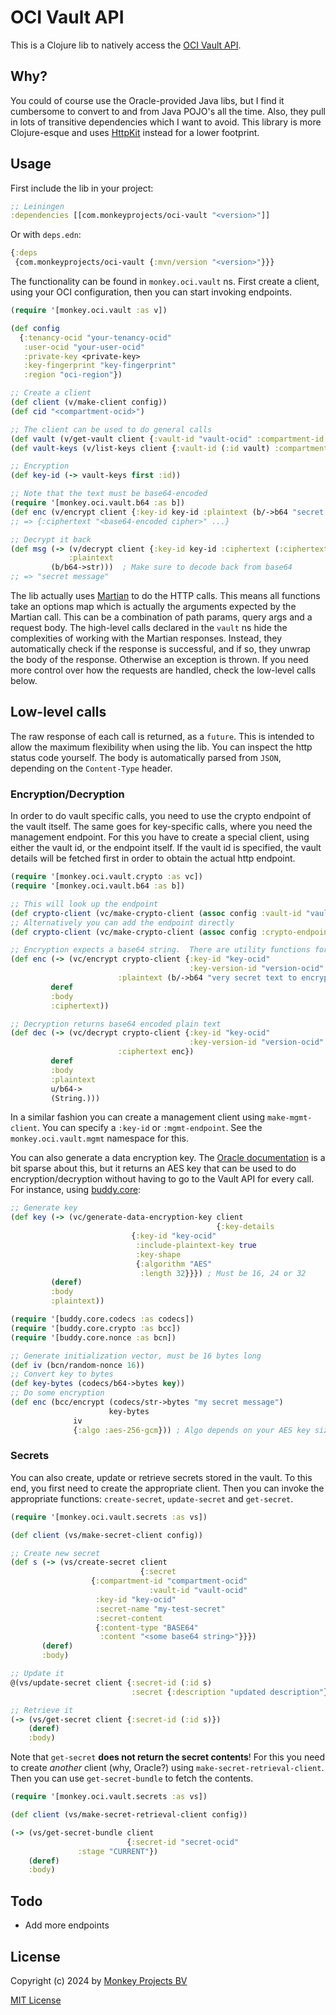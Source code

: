 # OCI Vault API

This is a Clojure lib to natively access the [OCI Vault
API](https://docs.oracle.com/en-us/iaas/Content/KeyManagement/home.htm).

## Why?

You could of course use the Oracle-provided Java libs, but I find it cumbersome
to convert to and from Java POJO's all the time.  Also, they pull in lots of
transitive dependencies which I want to avoid.  This library is more Clojure-esque
and uses [HttpKit](https://github.com/http-kit/http-kit) instead for a lower
footprint.

## Usage

First include the lib in your project:
```clojure
;; Leiningen
:dependencies [[com.monkeyprojects/oci-vault "<version>"]]
```
Or with `deps.edn`:
```clojure
{:deps
 {com.monkeyprojects/oci-vault {:mvn/version "<version>"}}}
```

The functionality can be found in `monkey.oci.vault` ns.  First create a client,
using your OCI configuration, then you can start invoking endpoints.
```clojure
(require '[monkey.oci.vault :as v])

(def config
  {:tenancy-ocid "your-tenancy-ocid"
   :user-ocid "your-user-ocid"
   :private-key <private-key>
   :key-fingerprint "key-fingerprint"
   :region "oci-region"})

;; Create a client
(def client (v/make-client config))
(def cid "<compartment-ocid>")

;; The client can be used to do general calls
(def vault (v/get-vault client {:vault-id "vault-ocid" :compartment-id cid}))
(def vault-keys (v/list-keys client {:vault-id (:id vault) :compartment-id cid}))

;; Encryption
(def key-id (-> vault-keys first :id))

;; Note that the text must be base64-encoded
(require '[monkey.oci.vault.b64 :as b])
(def enc (v/encrypt client {:key-id key-id :plaintext (b/->b64 "secret message")}))
;; => {:ciphertext "<base64-encoded cipher>" ...}

;; Decrypt it back
(def msg (-> (v/decrypt client {:key-id key-id :ciphertext (:ciphertext enc)})
             :plaintext
	     (b/b64->str)))  ; Make sure to decode back from base64
;; => "secret message"
```

The lib actually uses [Martian](https://github.com/oliyh/martian) to do the
HTTP calls.  This means all functions take an options map which is actually the
arguments expected by the Martian call. This can be a combination of path params,
query args and a request body.  The high-level calls declared in the `vault` ns
hide the complexities of working with the Martian responses.  Instead, they
automatically check if the response is successful, and if so, they unwrap the
body of the response.  Otherwise an exception is thrown.  If you need more control
over how the requests are handled, check the low-level calls below.

## Low-level calls

The raw response of each call is returned, as a `future`.  This is intended
to allow the maximum flexibility when using the lib.  You can inspect the http
status code yourself.  The body is automatically parsed from `JSON`, depending
on the `Content-Type` header.

### Encryption/Decryption

In order to do vault specific calls, you need to use the crypto endpoint of the
vault itself.  The same goes for key-specific calls, where you need the management
endpoint.  For this you have to create a special client, using either the vault id,
or the endpoint itself.  If the vault id is specified, the vault details will be
fetched first in order to obtain the actual http endpoint.

```clojure
(require '[monkey.oci.vault.crypto :as vc])
(require '[monkey.oci.vault.b64 :as b])

;; This will look up the endpoint
(def crypto-client (vc/make-crypto-client (assoc config :vault-id "vault-ocid")))
;; Alternatively you can add the endpoint directly
(def crypto-client (vc/make-crypto-client (assoc config :crypto-endpoint "http://crypto")))

;; Encryption expects a base64 string.  There are utility functions for this.
(def enc (-> (vc/encrypt crypto-client {:key-id "key-ocid"
                                        :key-version-id "version-ocid"
		  		        :plaintext (b/->b64 "very secret text to encrypt")})
	     deref
	     :body
	     :ciphertext))

;; Decryption returns base64 encoded plain text
(def dec (-> (vc/decrypt crypto-client {:key-id "key-ocid"
                                        :key-version-id "version-ocid"
				        :ciphertext enc})
	     deref
	     :body
	     :plaintext
	     u/b64->
	     (String.)))
```

In a similar fashion you can create a management client using `make-mgmt-client`.
You can specify a `:key-id` or `:mgmt-endpoint`.  See the `monkey.oci.vault.mgmt`
namespace for this.

You can also generate a data encryption key.  The [Oracle documentation](https://docs.oracle.com/en-us/iaas/Content/KeyManagement/Tasks/usingkeys_topic-To_generate_a_data_encryption_key_from_your_Vault_master_encryption_key.htm)
is a bit sparse about this, but it returns an AES key that can be used to do encryption/decryption
without having to go to the Vault API for every call.  For instance, using
[buddy.core](https://funcool.github.io/buddy-core/latest/index.html):

```clojure
;; Generate key
(def key (-> (vc/generate-data-encryption-key client
                                              {:key-details
					       {:key-id "key-ocid"
					        :include-plaintext-key true
					        :key-shape
					        {:algorithm "AES"
					         :length 32}}}) ; Must be 16, 24 or 32
	     (deref)
	     :body
	     :plaintext))

(require '[buddy.core.codecs :as codecs])
(require '[buddy.core.crypto :as bcc])
(require '[buddy.core.nonce :as bcn])

;; Generate initialization vector, must be 16 bytes long
(def iv (bcn/random-nonce 16))
;; Convert key to bytes
(def key-bytes (codecs/b64->bytes key))
;; Do some encryption
(def enc (bcc/encrypt (codecs/str->bytes "my secret message")
                      key-bytes
		      iv
		      {:algo :aes-256-gcm})) ; Algo depends on your AES key size
```

### Secrets

You can also create, update or retrieve secrets stored in the vault.  To this end, you first
need to create the appropriate client.  Then you can invoke the appropriate functions: `create-secret`,
`update-secret` and `get-secret`.

```clojure
(require '[monkey.oci.vault.secrets :as vs])

(def client (vs/make-secret-client config))

;; Create new secret
(def s (-> (vs/create-secret client
                             {:secret
			      {:compartment-id "compartment-ocid"
                               :vault-id "vault-ocid"
			       :key-id "key-ocid"
			       :secret-name "my-test-secret"
			       :secret-content
			       {:content-type "BASE64"
			        :content "<some base64 string>"}}})
	   (deref)
	   :body)

;; Update it
@(vs/update-secret client {:secret-id (:id s)
                           :secret {:description "updated description"}})

;; Retrieve it
(-> (vs/get-secret client {:secret-id (:id s)})
    (deref)
    :body)
```

Note that `get-secret` **does not return the secret contents**!  For this you need to
create *another* client (why, Oracle?) using `make-secret-retrieval-client`.  Then you
can use `get-secret-bundle` to fetch the contents.

```clojure
(require '[monkey.oci.vault.secrets :as vs])

(def client (vs/make-secret-retrieval-client config))

(-> (vs/get-secret-bundle client
                          {:secret-id "secret-ocid"
			   :stage "CURRENT"})
    (deref)
    :body)
```

## Todo

 - Add more endpoints

## License

Copyright (c) 2024 by [Monkey Projects BV](https://www.monkey-projects.be)

[MIT License](LICENSE)